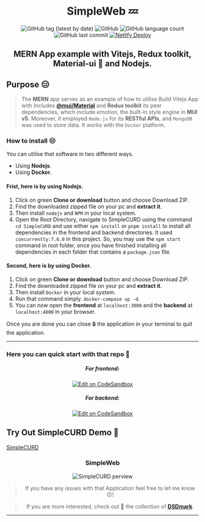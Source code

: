 <div align="center">

# SimpleWeb 💤

![GitHub tag (latest by date)](https://img.shields.io/github/v/tag/DSDmark/SimpleCURD)
![GitHub](https://img.shields.io/github/license/DSDmark/SimpleCURD)
![GitHub language count](https://img.shields.io/github/languages/count/DSDmark/SimpleCURD)
![GitHub last commit](https://img.shields.io/github/last-commit/DSDmark/SimpleCURD)
[![Netlify Deploy](https://github.com/DSDmark/SimpleWeb/actions/workflows/main.yml/badge.svg)](https://github.com/DSDmark/SimpleWeb/actions/workflows/main.yml)

##  MERN App example with Vitejs, Redux toolkit, Material-ui 🚀 and Nodejs.

<div align="left">

## Purpose 😑

> The **MERN** app serves as an example of how to utilise Build Vitejs App with Includes [**@mui/Material**](mui.com/) and **Redux toolkit** its peer dependencies, which include emotion, the built-in style engine in **MUI v5**. Moreover, it employed `Node.js` for its **RESTful APIs**, and `MongoDB` was used to store data. It works with the `Docker` platform.

</div>

<div align="left">

### How to install 😒

You can utilise that software in two different ways.

- Using **Nodejs**. 
- Using **Docker**. 

#### Frist, here is by using **Nodejs**.

1. Click on green **Clone or download** button and choose Download ZIP.
2. Find the downloaded zipped file on your pc and **extract it**.
3. Then install `nodejs` and `NPM` in your local system.
4. Open the Root Directory, navigate to SimpleCURD using the command `cd SimpleCURD` and use either `npm install` or `pnpm install` to install all dependencies in the frontend and backend directories.
It used `concurrently:7.6.0` in this project. So, you may use the `npm start` command in root folder, once you have finished installing all dependencies in each folder that contains a `package.json` file. 

#### Second, here is by using **Docker**.

1. Click on green **Clone or download** button and choose Download ZIP.
2. Find the downloaded zipped file on your pc and **extract it**.
3. Then install `Docker` in your local system.
4. Run that command simply.
`docker-compose up -d`.
5. You can now open the **frontend** at `localhost:3000` and the **backend** at `localhost:4000` in your browser.

Once you are done you can close 🔒 the application in your terminal to quit the application.

</div>

---

<div align="left">

### Here you can quick start with that repo 👼

</div>
<!-- #default-branch-switch -->

##### For frontend:

[![Edit on CodeSandbox](https://codesandbox.io/static/img/play-codesandbox.svg)](https://githubbox.com/DSDmark/SimpleCURD/tree/main/frontend)

<!-- #default-branch-switch -->

##### For backend:

[![Edit on CodeSandbox](https://codesandbox.io/static/img/play-codesandbox.svg)](https://githubbox.com/DSDmark/SimpleCURD/tree/main/backend)


<div align="left">

## Try Out SimpleCURD Demo 🚀

<a href="https://simplewebs.netlify.app" alt="SimpleWeb">SimpleCURD</a>

</div>


### SimpleWeb

![SimpleCURD perview](./assets/perview.gif "SimpleCURD")

> If you have any issues with that Application feel free to let me know 🙃!

> If you are more interested, check out 🥺 the collection of [ **DSDmark**](https://github.com/DSDmark"DSDmark").


---

</div>
